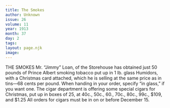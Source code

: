 ```yaml
---
title: The Smokes
author: Unknown
issue: 26
volume: 11
year: 1913
month: 37
day: 2
tags:
layout: page.njk
image:
---
```

THE SMOKES    Mr. “Jimmy” Loan, of the Storehouse has obtained just 50 pounds of Prince Albert smoking tobacco put up in 1 lb. glass Humidors, with a Christmas card attached, which he is selling at the same price as in tins—68 cents per pound.    When handing in your order, specify “in glass,” if you want one.    The cigar department is offering some special cigars for Christmas, put up in boxes of 25, at 40c., 50c., 60., 70c., 80c., 99c., $109, and $1.25 All orders for cigars must be in on or before December 15. 
